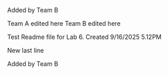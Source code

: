 Added by Team B

Team A edited here
Team B edited here

Test Readme file for Lab 6.
Created 9/16/2025 5.12PM

New last line

Added by Team B
